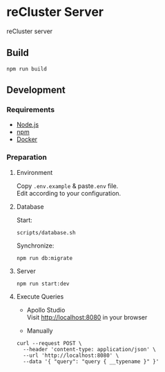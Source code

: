 # reCluster Server

reCluster server

## Build

```console
npm run build
```

## Development

### Requirements

- [Node.js](https://nodejs.org)
- [npm](https://www.npmjs.com)
- [Docker](https://www.docker.com)

### Preparation

1. Environment

   Copy `.env.example` & paste`.env` file. \
   Edit according to your configuration.

1. Database

   Start:

   ```console
   scripts/database.sh
   ```

   Synchronize:

   ```console
   npm run db:migrate
   ```

1. Server

   ```console
   npm run start:dev
   ```

1. Execute Queries

   - Apollo Studio \
     Visit <http://localhost:8080> in your browser

   - Manually

   ```console
   curl --request POST \
     --header 'content-type: application/json' \
     --url 'http://localhost:8080' \
     --data '{ "query": "query { __typename }" }'
   ```
